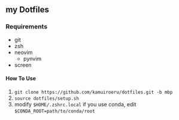 ## my Dotfiles
### Requirements
- git
- zsh
- neovim
    - pynvim 
- screen


#### How To Use
1. `git clone https://github.com/kamuiroeru/dotfiles.git -b mbp`
2. `source dotfiles/setup.sh`
3. modify `$HOME/.zshrc.local`
   if you use conda, edit `$CONDA_ROOT=path/to/conda/root`
